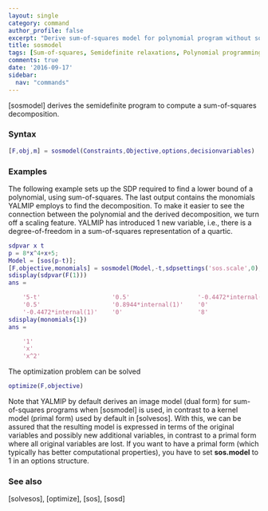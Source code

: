```yaml
---
layout: single
category: command
author_profile: false
excerpt: "Derive sum-of-squares model for polynomial program without solving it"
title: sosmodel
tags: [Sum-of-squares, Semidefinite relaxations, Polynomial programming]
comments: true
date: '2016-09-17'
sidebar:
  nav: "commands"
---
```



[sosmodel] derives the semidefinite program to compute a sum-of-squares decomposition.

### Syntax

````matlab
[F,obj,m] = sosmodel(Constraints,Objective,options,decisionvariables) 
````

### Examples

The following example sets up the SDP required to find a lower bound of a polynomial, using sum-of-squares. The last output contains the monomials YALMIP employs to find the decomposition.  To make it easier to see the connection between the polynomial and the derived decomposition, we turn off a scaling feature. YALMIP has introduced 1 new variable, i.e., there is a degree-of-freedom in a sum-of-squares representation of a quartic.

````matlab
sdpvar x t
p = 8*x^4+x+5;
Model = [sos(p-t)];
[F,objective,monomials] = sosmodel(Model,-t,sdpsettings('sos.scale',0),t);
sdisplay(sdpvar(F(1)))
ans = 

    '5-t'                    '0.5'                   '-0.4472*internal(1)'
    '0.5'                    '0.8944*internal(1)'    '0'                  
    '-0.4472*internal(1)'    '0'                     '8'  
sdisplay(monomials{1})
ans = 

    '1'
    'x'
    'x^2'

````
The optimization problem can be solved

````matlab
optimize(F,objective)
````

Note that YALMIP by default derives an image model (dual form) for sum-of-squares programs when [sosmodel] is used, in contrast to a kernel model (primal form) used by default in [solvesos]. With this, we can be assured that the resulting model is expressed in terms of the original variables and possibly new additional variables, in contrast to a primal form where all original variables are lost. If you want to have a primal form (which typically has better computational properties), you have to set **sos.model** to 1 in an options structure.

### See also
[solvesos], [optimize], [sos], [sosd]
